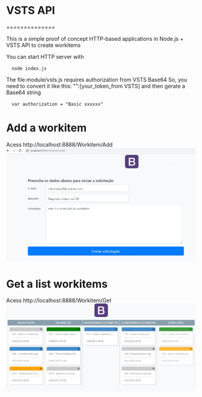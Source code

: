 # VSTS API 
==============

This is a simple proof of concept HTTP-based applications in Node.js + VSTS API to create workitems

You can start HTTP server with

      node index.js

The file module/vsts.js requires authorization from VSTS Base64 
So, you need to convert it like this: "":[your_token_from VSTS] and then gerate a Base64 string

      var authorization = "Basic xxxxxx"


# Add a workitem

Acess http://localhost:8888/Workitem/Add
![alt text](https://raw.githubusercontent.com/rodrigobrandao/vstsAPI/master/printWorkItemAdd.jpg)

# Get a list workitems

Acess http://localhost:8888/Workitem/Get
![alt text](https://raw.githubusercontent.com/rodrigobrandao/vstsAPI/master/printWorkItemGet.jpg)

